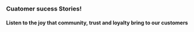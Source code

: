<html>
  
<head>
  
</head>

<body>
<h3>Cuatomer sucess Stories!</h3>
<h4>Listen to the joy that community, trust and loyalty bring to our customers</h4>

  
</body>




  
</html>
